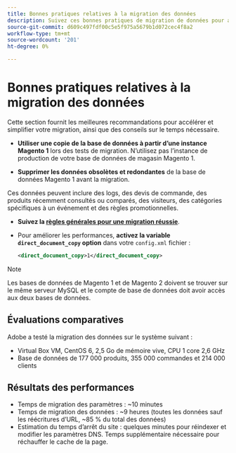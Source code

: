```yaml
---
title: Bonnes pratiques relatives à la migration des données
description: Suivez ces bonnes pratiques de migration de données pour assurer une mise à niveau réussie de Magento 1 vers Magento 2.
source-git-commit: d609c497fdf00c5e5f975a5679b1d072cec4f8a2
workflow-type: tm+mt
source-wordcount: '201'
ht-degree: 0%

---
```



# Bonnes pratiques relatives à la migration des données

Cette section fournit les meilleures recommandations pour accélérer et simplifier votre migration, ainsi que des conseils sur le temps nécessaire.

* **Utiliser une copie de la base de données à partir d’une instance Magento 1** lors des tests de migration. N’utilisez pas l’instance de production de votre base de données de magasin Magento 1.

* **Supprimer les données obsolètes et redondantes** de la base de données Magento 1 avant la migration.

Ces données peuvent inclure des logs, des devis de commande, des produits récemment consultés ou comparés, des visiteurs, des catégories spécifiques à un événement et des règles promotionnelles.

* **Suivez la [règles générales pour une migration réussie](migrate-data/overview.md#migration-overview)**.

* Pour améliorer les performances, **activez la variable `direct_document_copy` option** dans votre `config.xml` fichier :

   ```xml
   <direct_document_copy>1</direct_document_copy>
   ```

>[!NOTE]
>
>Les bases de données de Magento 1 et de Magento 2 doivent se trouver sur le même serveur MySQL et le compte de base de données doit avoir accès aux deux bases de données.

## Évaluations comparatives

Adobe a testé la migration des données sur le système suivant :

* Virtual Box VM, CentOS 6, 2,5 Go de mémoire vive, CPU 1 core 2,6 GHz
* Base de données de 177 000 produits, 355 000 commandes et 214 000 clients

## Résultats des performances

* Temps de migration des paramètres : ~10 minutes
* Temps de migration des données : ~9 heures (toutes les données sauf les réécritures d’URL, ~85 % du total des données)
* Estimation du temps d’arrêt du site : quelques minutes pour réindexer et modifier les paramètres DNS. Temps supplémentaire nécessaire pour réchauffer le cache de la page.
